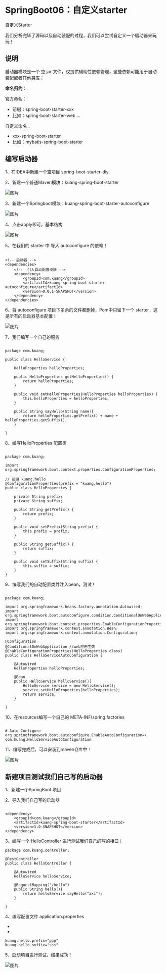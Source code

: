 # SpringBoot06：自定义starter

自定义Starter



我们分析完毕了源码以及自动装配的过程，我们可以尝试自定义一个启动器来玩玩！

## 说明

启动器模块是一个 空 jar 文件，仅提供辅助性依赖管理，这些依赖可能用于自动装配或者其他类库；

**命名归约：**

官方命名：

- 前缀：spring-boot-starter-xxx
- 比如：spring-boot-starter-web....

自定义命名：

- xxx-spring-boot-starter
- 比如：mybatis-spring-boot-starter



## 编写启动器

1、在IDEA中新建一个空项目 spring-boot-starter-diy

2、新建一个普通Maven模块：kuang-spring-boot-starter

![图片](https://mmbiz.qpic.cn/mmbiz_png/uJDAUKrGC7IPEXZtUAUBhnSZvUmrPzbD3ibDQhiaQib3L94Y8joxBzUfegDicVpSamYoysTZ54lMp3oXw0cprPIPQA/640?wx_fmt=png&wxfrom=5&wx_lazy=1&wx_co=1)

3、新建一个Springboot模块：kuang-spring-boot-starter-autoconfigure

![图片](https://mmbiz.qpic.cn/mmbiz_png/uJDAUKrGC7IPEXZtUAUBhnSZvUmrPzbDhebhQQvGxRRLX8FezGo8Qk3bGEQElY6K2SqeDazGUZ6XqLDMvq6RDA/640?wx_fmt=png&wxfrom=5&wx_lazy=1&wx_co=1)

4、点击apply即可，基本结构

![图片](https://mmbiz.qpic.cn/mmbiz_png/uJDAUKrGC7IPEXZtUAUBhnSZvUmrPzbDTPIzxXJqk27EGiaIBJtSpic5NcibXFX2eHXMxezmURLbibFXahiaFk5uW4A/640?wx_fmt=png&wxfrom=5&wx_lazy=1&wx_co=1)

5、在我们的 starter 中 导入  autoconfigure 的依赖！

```

<!-- 启动器 -->
<dependencies>
    <!--  引入自动配置模块 -->
    <dependency>
        <groupId>com.kuang</groupId>
        <artifactId>kuang-spring-boot-starter-autoconfigure</artifactId>
        <version>0.0.1-SNAPSHOT</version>
    </dependency>
</dependencies>
```

6、将 autoconfigure 项目下多余的文件都删掉，Pom中只留下一个 starter，这是所有的启动器基本配置！

![图片](https://mmbiz.qpic.cn/mmbiz_png/uJDAUKrGC7IPEXZtUAUBhnSZvUmrPzbDNLrzEP3HC2HYHicHmmLGian64wdOw3wiauDttoUbQLMdX4XcFV2HqyVvw/640?wx_fmt=png&wxfrom=5&wx_lazy=1&wx_co=1)

7、我们编写一个自己的服务

```

package com.kuang;

public class HelloService {

    HelloProperties helloProperties;

    public HelloProperties getHelloProperties() {
        return helloProperties;
    }

    public void setHelloProperties(HelloProperties helloProperties) {
        this.helloProperties = helloProperties;
    }

    public String sayHello(String name){
        return helloProperties.getPrefix() + name + helloProperties.getSuffix();
    }

}
```

8、编写HelloProperties 配置类

```

package com.kuang;

import org.springframework.boot.context.properties.ConfigurationProperties;

// 前缀 kuang.hello
@ConfigurationProperties(prefix = "kuang.hello")
public class HelloProperties {

    private String prefix;
    private String suffix;

    public String getPrefix() {
        return prefix;
    }

    public void setPrefix(String prefix) {
        this.prefix = prefix;
    }

    public String getSuffix() {
        return suffix;
    }

    public void setSuffix(String suffix) {
        this.suffix = suffix;
    }
}
```

9、编写我们的自动配置类并注入bean，测试！

```

package com.kuang;

import org.springframework.beans.factory.annotation.Autowired;
import org.springframework.boot.autoconfigure.condition.ConditionalOnWebApplication;
import org.springframework.boot.context.properties.EnableConfigurationProperties;
import org.springframework.context.annotation.Bean;
import org.springframework.context.annotation.Configuration;

@Configuration
@ConditionalOnWebApplication //web应用生效
@EnableConfigurationProperties(HelloProperties.class)
public class HelloServiceAutoConfiguration {

    @Autowired
    HelloProperties helloProperties;

    @Bean
    public HelloService helloService(){
        HelloService service = new HelloService();
        service.setHelloProperties(helloProperties);
        return service;
    }

}
```

10、在resources编写一个自己的 META-INF\spring.factories

```

# Auto Configure
org.springframework.boot.autoconfigure.EnableAutoConfiguration=\
com.kuang.HelloServiceAutoConfiguration
```

11、编写完成后，可以安装到maven仓库中！

![图片](https://mmbiz.qpic.cn/mmbiz_png/uJDAUKrGC7IPEXZtUAUBhnSZvUmrPzbDmUxYwOTicxVZGSRD3H93l6SLJCEDGXiaxpO6ciaicUbwiaA9FmJiaQhnhicTw/640?wx_fmt=png&wxfrom=5&wx_lazy=1&wx_co=1)



## 新建项目测试我们自己写的启动器

1、新建一个SpringBoot 项目

2、导入我们自己写的启动器

```

<dependency>
    <groupId>com.kuang</groupId>
    <artifactId>kuang-spring-boot-starter</artifactId>
    <version>1.0-SNAPSHOT</version>
</dependency>
```

3、编写一个 HelloController  进行测试我们自己的写的接口！

```
package com.kuang.controller;

@RestController
public class HelloController {

    @Autowired
    HelloService helloService;

    @RequestMapping("/hello")
    public String hello(){
        return helloService.sayHello("zxc");
    }

}
```



4、编写配置文件 application.properties

- 
- 

```
kuang.hello.prefix="ppp"
kuang.hello.suffix="sss"
```

5、启动项目进行测试，结果成功 !

![图片](https://mmbiz.qpic.cn/mmbiz_png/uJDAUKrGC7IPEXZtUAUBhnSZvUmrPzbDTCQ0YaF3yVM8icJ1jKJ6frZibJuegdk4FwEfOUbia4tBABndicA9kV1efg/640?wx_fmt=png&wxfrom=5&wx_lazy=1&wx_co=1)